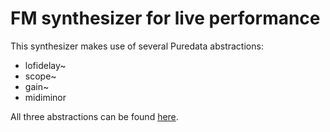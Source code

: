 # FM synthesizer for live performance

This synthesizer makes use of several Puredata abstractions:
- lofidelay~
- scope~
- gain~
- midiminor

All three abstractions can be found [here](https://github.com/wjslager/Pd_Tools).
